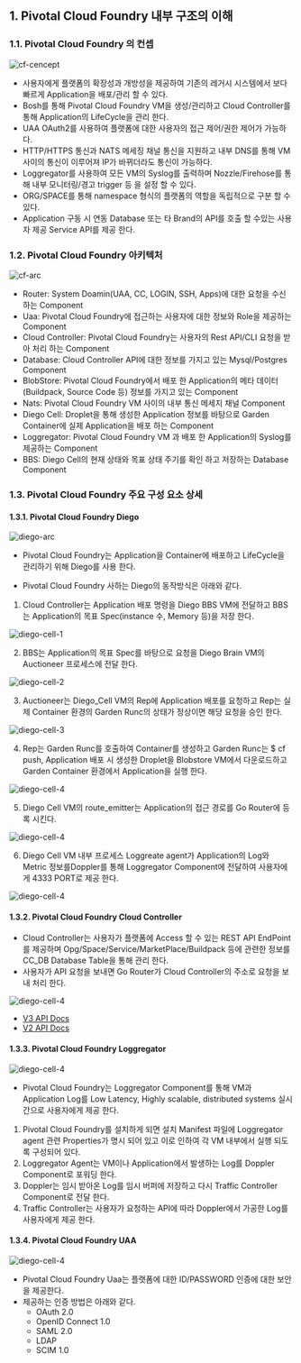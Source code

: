 ## 1. Pivotal Cloud Foundry 내부 구조의 이해

### 1.1. Pivotal Cloud Foundry 의 컨셉
              
![cf-cencept][cf-image-0]

-  사용자에게 플랫폼의 확장성과 개방성을 제공하여 기존의 레거시 시스템에서 보다 빠르게 Application을 배포/관리 할 수 있다.
- Bosh를 통해 Pivotal Cloud Foundry VM을 생성/관리하고 Cloud Controller를 통해 Application의 LifeCycle을 관리 한다.
- UAA OAuth2를 사용하여 플랫폼에 대한 사용자의 접근 제어/권한 제어가 가능하다.
- HTTP/HTTPS 통신과 NATS 메세징 채널 통신을 지원하고 내부 DNS를 통해 VM 사이의 통신이 이루어져 IP가 바뀌더라도  통신이 가능하다.
- Loggregator를 사용하여 모든 VM의 Syslog를 출력하며 Nozzle/Firehose를 통해 내부 모니터링/경고 trigger 등 을 설정 할 수 있다.
- ORG/SPACE를 통해 namespace 형식의 플랫폼의 역할을 독립적으로 구분 할 수 있다.
- Application 구동 시 연동 Database 또는 타 Brand의 API를 호출 할 수있는 사용자 제공 Service API를 제공 한다.

### 1.2. Pivotal Cloud Foundry 아키텍처
              
![cf-arc][cf-image-1]

- Router:  System Doamin(UAA, CC,  LOGIN, SSH, Apps)에 대한 요청을 수신하는 Component
- Uaa: Pivotal Cloud Foundry에 접근하는 사용자에 대한 정보와 Role을 제공하는 Component
- Cloud Controller: Pivotal Cloud Foundry는 사용자의 Rest API/CLI 요청을 받아 처리 하는 Component
- Database: Cloud Controller API에 대한 정보를 가지고 있는 Mysql/Postgres Component
- BlobStore: Pivotal Cloud Foundry에서 배포 한 Application의 메타 데이터(Buildpack, Source Code 등) 정보를 가지고 있는 Component
- Nats:  Pivotal Cloud Foundry VM 사이의 내부 통신 메세지 채널 Component
- Diego Cell: Droplet을 통해 생성한 Application 정보를 바탕으로 Garden Container에 실제 Application을 배포 하는 Component
- Loggregator: Pivotal Cloud Foundry VM 과 배포 한 Application의 Syslog를 제공하는 Component
- BBS: Diego Cell의 현재 상태와 목표 상태 주기를 확인 하고 저장하는 Database Component

### 1.3. Pivotal Cloud Foundry 주요 구성 요소 상세

#### 1.3.1. Pivotal Cloud Foundry Diego

![diego-arc][cf-image-2]

- Pivotal Cloud Foundry는 Application을 Container에 배포하고 LifeCycle을 관리하기 위해 Diego를 사용 한다.

- Pivotal Cloud Foundry 사하는 Diego의 동작방식은 아래와 같다.

1. Cloud Controller는 Application 배포 명령을 Diego BBS VM에 전달하고 BBS는 Application의 목표 Spec(instance 수, Memory 등)을 저장 한다.

![diego-cell-1][cf-image-3]

2. BBS는 Application의 목표 Spec를 바탕으로 요청을 Diego Brain VM의 Auctioneer 프로세스에 전달 한다.

![diego-cell-2][cf-image-4]

3. Auctioneer는 Diego_Cell VM의 Rep에 Application 배포를 요청하고  Rep는 실제 Container 환경의 Garden Runc의 상태가 정상이면 해당 요청을 승인 한다.

![diego-cell-3][cf-image-5]

4. Rep는 Garden Runc를 호출하여 Container를 생성하고 Garden Runc는 $ cf push, Application 배포 시 생성한 Droplet을 Blobstore VM에서 다운로드하고 Garden Container 환경에서 Application을 실행 한다.

![diego-cell-4][cf-image-6]

5. Diego Cell VM의 route_emitter는 Application의 접근 경로를 Go Router에 등록 시킨다.

![diego-cell-4][cf-image-7]

6. Diego Cell VM 내부 프로세스 Loggreate agent가 Application의 Log와 Metric 정보를Doppler를 통해 Loggregator Component에 전달하여 사용자에게 4333 PORT로 제공 한다.

![diego-cell-4][cf-image-8]

#### 1.3.2. Pivotal Cloud Foundry Cloud Controller

 - Cloud Controller는 사용자가 플랫폼에 Access 할 수 있는 REST API EndPoint를 제공하며 Opg/Space/Service/MarketPlace/Buildpack 등에 관련한 정보를 CC_DB Database Table을 통해 관리 한다.
- 사용자가 API 요청을 보내면 Go Router가 Cloud Controller의 주소로 요청을 보내 처리 한다. 

![diego-cell-4][cf-image-9]

-   [V3 API Docs](http://v3-apidocs.cloudfoundry.org/)
-   [V2 API Docs](http://apidocs.cloudfoundry.org/)
 
#### 1.3.3. Pivotal Cloud Foundry Loggregator

![diego-cell-4][cf-image-10]

- Pivotal Cloud Foundry는 Loggregator Component를 통해 VM과 Application Log를 Low Latency, Highly scalable, distributed systems 실시간으로 사용자에게 제공 한다.
1. Pivotal Cloud Foundry를 설치하게 되면 설치 Manifest 파일에 Loggregator agent 관련 Properties가 명시 되어 있고 이로 인하여 각 VM 내부에서 실행 되도록 구성되어 있다.
2. Loggregator Agent는 VM이나 Application에서 발생하는 Log를 Doppler Component로 포워딩 한다.
3. Doppler는 임시 받아온 Log를 임시 버퍼에 저장하고 다시 Traffic Controller Component로 전달 한다.
5. Traffic Controller는 사용자가 요청하는 API에 따라 Doppler에서 가공한 Log를 사용자에게 제공 한다.

#### 1.3.4. Pivotal Cloud Foundry UAA

![diego-cell-4][cf-image-11]

- Pivotal Cloud Foundry Uaa는 플랫폼에 대한 ID/PASSWORD 인증에 대한 보안을 제공한다.
- 제공하는 인증 방법은 아래와 같다.
	- OAuth 2.0
	- OpenID Connect 1.0
	- SAML 2.0
	- LDAP
	- SCIM 1.0



[cf-image-0]:./images/cfimage-0.png
[cf-image-1]:./images/cfimage-1.png
[cf-image-2]:./images/cfimage-2.PNG
[cf-image-3]:./images/cfimage-3.PNG
[cf-image-4]:./images/cfimage-4.PNG
[cf-image-5]:./images/cfimage-5.PNG
[cf-image-6]:./images/cfimage-6.PNG
[cf-image-7]:./images/cfimage-7.PNG
[cf-image-8]:./images/cfimage-8.PNG
[cf-image-9]:./images/cfimage-9.PNG
[cf-image-10]:./images/cfimage-10.PNG
[cf-image-11]:./images/cfimage-11.PNG
